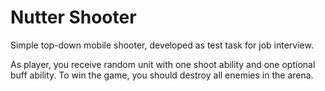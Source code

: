 # Nutter Shooter
Simple top-down mobile shooter, developed as test task for job interview.

As player, you receive random unit with one shoot ability and one optional buff ability. To win the game, you should destroy all enemies in the arena.
